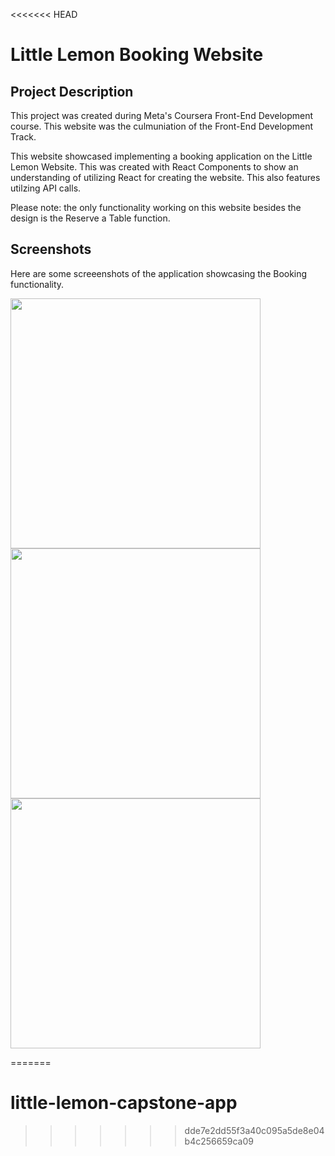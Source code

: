 <<<<<<< HEAD
# Little Lemon Booking Website

## Project Description
This project was created during Meta's Coursera Front-End Development course. This website was the culmuniation of the Front-End Development Track.

This website showcased implementing a booking application on the Little Lemon Website. This was created with React Components to show an understanding of utilizing React for creating the website. This also features utilzing API calls.

Please note: the only functionality working on this website besides the design is the Reserve a Table function.

## Screenshots
Here are some screeenshots of the application showcasing the Booking functionality.

<img src="https://user-images.githubusercontent.com/20054991/226729651-63c82654-20d7-4783-b1a9-4c97afae96d4.png" width="400" /> <img src="https://user-images.githubusercontent.com/20054991/226729826-bf712977-9165-40e7-ab62-93cd6bf47ef7.png" width="400" /> <img src="https://user-images.githubusercontent.com/20054991/226729975-8cb4f6c3-e0f5-4271-bd8b-8a2f04bb623e.png" width="400" />


=======
# little-lemon-capstone-app
>>>>>>> dde7e2dd55f3a40c095a5de8e04b4c256659ca09
